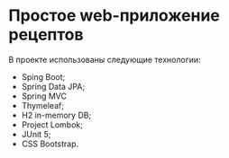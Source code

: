 # Простое web-приложение рецептов

В проекте использованы следующие технологии:

- Sping Boot;
- Spring Data JPA;
- Spring MVC
- Thymeleaf;
- H2 in-memory DB;
- Project Lombok;
- JUnit 5;
- CSS Bootstrap.
